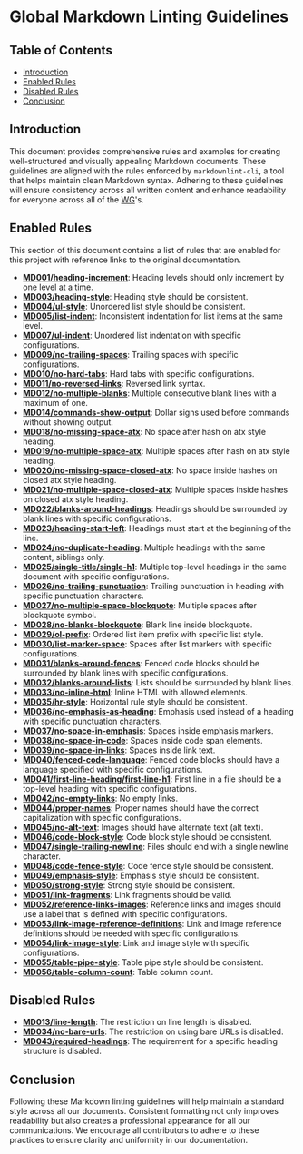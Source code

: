 # Global Markdown Linting Guidelines

## Table of Contents

- [Introduction](#introduction)
- [Enabled Rules](#enabled-rules)
- [Disabled Rules](#disabled-rules)
- [Conclusion](#conclusion)

## Introduction

This document provides comprehensive rules and examples for creating well-structured and visually appealing Markdown documents. These guidelines are aligned with the rules enforced by `markdownlint-cli`, a tool that helps maintain clean Markdown syntax. Adhering to these guidelines will ensure consistency across all written content and enhance readability for everyone across all of the [WG]'s.

## Enabled Rules

This section of this document contains a list of rules that are enabled for this project with reference links to the original documentation.

- **[MD001/heading-increment](https://github.com/DavidAnson/markdownlint/blob/main/doc/Rules.md#md001)**: Heading levels should only increment by one level at a time.
- **[MD003/heading-style](https://github.com/DavidAnson/markdownlint/blob/main/doc/Rules.md#md003)**: Heading style should be consistent.
- **[MD004/ul-style](https://github.com/DavidAnson/markdownlint/blob/main/doc/Rules.md#md004)**: Unordered list style should be consistent.
- **[MD005/list-indent](https://github.com/DavidAnson/markdownlint/blob/main/doc/Rules.md#md005)**: Inconsistent indentation for list items at the same level.
- **[MD007/ul-indent](https://github.com/DavidAnson/markdownlint/blob/main/doc/Rules.md#md007)**: Unordered list indentation with specific configurations.
- **[MD009/no-trailing-spaces](https://github.com/DavidAnson/markdownlint/blob/main/doc/Rules.md#md009)**: Trailing spaces with specific configurations.
- **[MD010/no-hard-tabs](https://github.com/DavidAnson/markdownlint/blob/main/doc/Rules.md#md010)**: Hard tabs with specific configurations.
- **[MD011/no-reversed-links](https://github.com/DavidAnson/markdownlint/blob/main/doc/Rules.md#md011)**: Reversed link syntax.
- **[MD012/no-multiple-blanks](https://github.com/DavidAnson/markdownlint/blob/main/doc/Rules.md#md012)**: Multiple consecutive blank lines with a maximum of one.
- **[MD014/commands-show-output](https://github.com/DavidAnson/markdownlint/blob/main/doc/Rules.md#md014)**: Dollar signs used before commands without showing output.
- **[MD018/no-missing-space-atx](https://github.com/DavidAnson/markdownlint/blob/main/doc/Rules.md#md018)**: No space after hash on atx style heading.
- **[MD019/no-multiple-space-atx](https://github.com/DavidAnson/markdownlint/blob/main/doc/Rules.md#md019)**: Multiple spaces after hash on atx style heading.
- **[MD020/no-missing-space-closed-atx](https://github.com/DavidAnson/markdownlint/blob/main/doc/Rules.md#md020)**: No space inside hashes on closed atx style heading.
- **[MD021/no-multiple-space-closed-atx](https://github.com/DavidAnson/markdownlint/blob/main/doc/Rules.md#md021)**: Multiple spaces inside hashes on closed atx style heading.
- **[MD022/blanks-around-headings](https://github.com/DavidAnson/markdownlint/blob/main/doc/Rules.md#md022)**: Headings should be surrounded by blank lines with specific configurations.
- **[MD023/heading-start-left](https://github.com/DavidAnson/markdownlint/blob/main/doc/Rules.md#md023)**: Headings must start at the beginning of the line.
- **[MD024/no-duplicate-heading](https://github.com/DavidAnson/markdownlint/blob/main/doc/Rules.md#md024)**: Multiple headings with the same content, siblings only.
- **[MD025/single-title/single-h1](https://github.com/DavidAnson/markdownlint/blob/main/doc/Rules.md#md025)**: Multiple top-level headings in the same document with specific configurations.
- **[MD026/no-trailing-punctuation](https://github.com/DavidAnson/markdownlint/blob/main/doc/Rules.md#md026)**: Trailing punctuation in heading with specific punctuation characters.
- **[MD027/no-multiple-space-blockquote](https://github.com/DavidAnson/markdownlint/blob/main/doc/Rules.md#md027)**: Multiple spaces after blockquote symbol.
- **[MD028/no-blanks-blockquote](https://github.com/DavidAnson/markdownlint/blob/main/doc/Rules.md#md028)**: Blank line inside blockquote.
- **[MD029/ol-prefix](https://github.com/DavidAnson/markdownlint/blob/main/doc/Rules.md#md029)**: Ordered list item prefix with specific list style.
- **[MD030/list-marker-space](https://github.com/DavidAnson/markdownlint/blob/main/doc/Rules.md#md030)**: Spaces after list markers with specific configurations.
- **[MD031/blanks-around-fences](https://github.com/DavidAnson/markdownlint/blob/main/doc/Rules.md#md031)**: Fenced code blocks should be surrounded by blank lines with specific configurations.
- **[MD032/blanks-around-lists](https://github.com/DavidAnson/markdownlint/blob/main/doc/Rules.md#md032)**: Lists should be surrounded by blank lines.
- **[MD033/no-inline-html](https://github.com/DavidAnson/markdownlint/blob/main/doc/Rules.md#md033)**: Inline HTML with allowed elements.
- **[MD035/hr-style](https://github.com/DavidAnson/markdownlint/blob/main/doc/Rules.md#md035)**: Horizontal rule style should be consistent.
- **[MD036/no-emphasis-as-heading](https://github.com/DavidAnson/markdownlint/blob/main/doc/Rules.md#md036)**: Emphasis used instead of a heading with specific punctuation characters.
- **[MD037/no-space-in-emphasis](https://github.com/DavidAnson/markdownlint/blob/main/doc/Rules.md#md037)**: Spaces inside emphasis markers.
- **[MD038/no-space-in-code](https://github.com/DavidAnson/markdownlint/blob/main/doc/Rules.md#md038)**: Spaces inside code span elements.
- **[MD039/no-space-in-links](https://github.com/DavidAnson/markdownlint/blob/main/doc/Rules.md#md039)**: Spaces inside link text.
- **[MD040/fenced-code-language](https://github.com/DavidAnson/markdownlint/blob/main/doc/Rules.md#md040)**: Fenced code blocks should have a language specified with specific configurations.
- **[MD041/first-line-heading/first-line-h1](https://github.com/DavidAnson/markdownlint/blob/main/doc/Rules.md#md041)**: First line in a file should be a top-level heading with specific configurations.
- **[MD042/no-empty-links](https://github.com/DavidAnson/markdownlint/blob/main/doc/Rules.md#md042)**: No empty links.
- **[MD044/proper-names](https://github.com/DavidAnson/markdownlint/blob/main/doc/Rules.md#md044)**: Proper names should have the correct capitalization with specific configurations.
- **[MD045/no-alt-text](https://github.com/DavidAnson/markdownlint/blob/main/doc/Rules.md#md045)**: Images should have alternate text (alt text).
- **[MD046/code-block-style](https://github.com/DavidAnson/markdownlint/blob/main/doc/Rules.md#md046)**: Code block style should be consistent.
- **[MD047/single-trailing-newline](https://github.com/DavidAnson/markdownlint/blob/main/doc/Rules.md#md047)**: Files should end with a single newline character.
- **[MD048/code-fence-style](https://github.com/DavidAnson/markdownlint/blob/main/doc/Rules.md#md048)**: Code fence style should be consistent.
- **[MD049/emphasis-style](https://github.com/DavidAnson/markdownlint/blob/main/doc/Rules.md#md049)**: Emphasis style should be consistent.
- **[MD050/strong-style](https://github.com/DavidAnson/markdownlint/blob/main/doc/Rules.md#md050)**: Strong style should be consistent.
- **[MD051/link-fragments](https://github.com/DavidAnson/markdownlint/blob/main/doc/Rules.md#md051)**: Link fragments should be valid.
- **[MD052/reference-links-images](https://github.com/DavidAnson/markdownlint/blob/main/doc/Rules.md#md052)**: Reference links and images should use a label that is defined with specific configurations.
- **[MD053/link-image-reference-definitions](https://github.com/DavidAnson/markdownlint/blob/main/doc/Rules.md#md053)**: Link and image reference definitions should be needed with specific configurations.
- **[MD054/link-image-style](https://github.com/DavidAnson/markdownlint/blob/main/doc/Rules.md#md054)**: Link and image style with specific configurations.
- **[MD055/table-pipe-style](https://github.com/DavidAnson/markdownlint/blob/main/doc/Rules.md#md055)**: Table pipe style should be consistent.
- **[MD056/table-column-count](https://github.com/DavidAnson/markdownlint/blob/main/doc/Rules.md#md056)**: Table column count.

## Disabled Rules

- **[MD013/line-length](https://github.com/DavidAnson/markdownlint/blob/main/doc/Rules.md#md013)**: The restriction on line length is disabled.
- **[MD034/no-bare-urls](https://github.com/DavidAnson/markdownlint/blob/main/doc/Rules.md#md034)**: The restriction on using bare URLs is disabled.
- **[MD043/required-headings](https://github.com/DavidAnson/markdownlint/blob/main/doc/Rules.md#md043)**: The requirement for a specific heading structure is disabled.

## Conclusion

Following these Markdown linting guidelines will help maintain a standard style across all our documents. Consistent formatting not only improves readability but also creates a professional appearance for all our communications. We encourage all contributors to adhere to these practices to ensure clarity and uniformity in our documentation.

[WG]: <../../community-groups.md#working-groups>